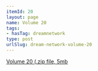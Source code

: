 ```yaml
---
itemId: 20
layout: page
name: Volume 20
tags:
- hasTag: dreamnetwork
type: post
urlSlug: dream-network-volume-20
---
```

<a href="files/Volume_20.zip" download>Volume 20 (.zip file, 5mb</a>